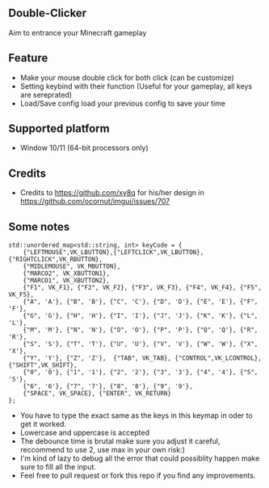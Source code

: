 ## Double-Clicker
Aim to entrance your Minecraft  gameplay 

## Feature
- Make your mouse double click for both click (can be customize)
- Setting keybind with their function (Useful for your gameplay, all keys are sereprated)
- Load/Save config load your previous config to save your time

## Supported platform
- Window 10/11 (64-bit processors only)

## Credits
- Credits to https://github.com/xy8q for his/her design in https://github.com/ocornut/imgui/issues/707

## Some notes
```keymap
std::unordered_map<std::string, int> keyCode = {
	{"LEFTMOUSE",VK_LBUTTON},{"LEFTCLICK",VK_LBUTTON},{"RIGHTCLICK",VK_RBUTTON},
	{"MIDLEMOUSE", VK_MBUTTON},
	{"MARCO2", VK_XBUTTON1},
	{"MARCO1", VK_XBUTTON2},
	{"F1", VK_F1}, {"F2", VK_F2}, {"F3", VK_F3}, {"F4", VK_F4}, {"F5", VK_F5},
	{"A", 'A'}, {"B", 'B'}, {"C", 'C'}, {"D", 'D'}, {"E", 'E'}, {"F", 'F'},
	{"G", 'G'}, {"H", 'H'}, {"I", 'I'}, {"J", 'J'}, {"K", 'K'}, {"L", 'L'},
	{"M", 'M'}, {"N", 'N'}, {"O", 'O'}, {"P", 'P'}, {"Q", 'Q'}, {"R", 'R'},
	{"S", 'S'}, {"T", 'T'}, {"U", 'U'}, {"V", 'V'}, {"W", 'W'}, {"X", 'X'},
	{"Y", 'Y'}, {"Z", 'Z'},  {"TAB", VK_TAB}, {"CONTROL",VK_LCONTROL},{"SHIFT",VK_SHIFT},
	{"0", '0'}, {"1", '1'}, {"2", '2'}, {"3", '3'}, {"4", '4'}, {"5", '5'},
	{"6", '6'}, {"7", '7'}, {"8", '8'}, {"9", '9'},
	{"SPACE", VK_SPACE}, {"ENTER", VK_RETURN}
};
```
- You have to type the exact same as the keys in this keymap in oder to get it worked.
- Lowercase and uppercase is accepted
- The debounce time is brutal make sure you adjust it careful, reccommend to use 2, use max in your own risk:)
- I'm kind of lazy to debug all the error that could possiblity happen make sure to fill all the input.
- Feel free to pull request or fork this repo if you find any improvements.
  
